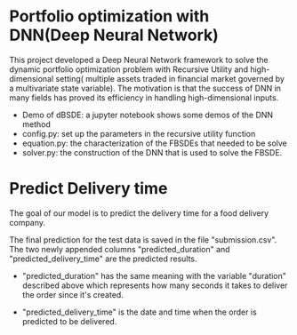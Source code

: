 # Portfolio optimization with DNN(Deep Neural Network)

This project developed a Deep Neural Network framework to solve the dynamic portfolio optimization problem with Recursive Utility and high-dimensional setting( multiple assets traded in financial market governed by a multivariate state variable). The motivation is that the success of DNN in many fields has proved its efficiency in handling high-dimensional inputs.
- Demo of dBSDE: a jupyter notebook shows some demos of the DNN method
- config.py: set up the parameters in the recursive utility function
- equation.py: the characterization of the FBSDEs that needed to be solve
- solver.py: the construction of the DNN that is used to solve the FBSDE.

# Predict Delivery time
The goal of our model is to predict the delivery time for a food delivery company. 

The final prediction for the test data is saved in the file "submission.csv". The two newly appended columns "predicted_duration" and "predicted_delivery_time" are the predicted results.

-   "predicted_duration" has the same meaning with the variable "duration" described above which represents how many seconds it takes to deliver the order since it's created.

-   "predicted_delivery_time" is the date and time when the order is predicted to be delivered.
